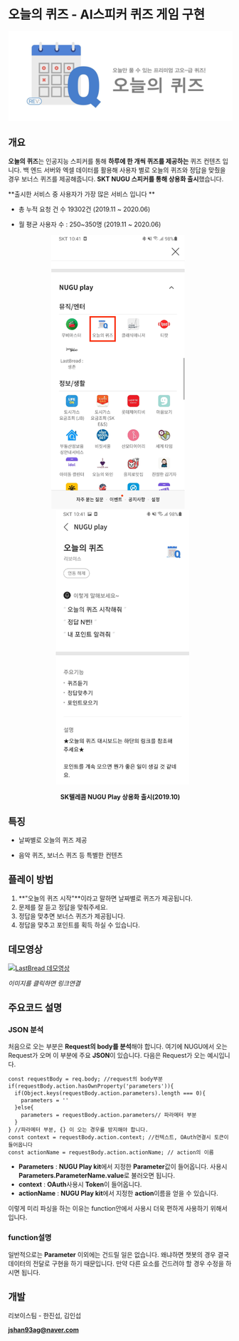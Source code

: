 # 오늘의 퀴즈 - AI스피커 퀴즈 게임 구현

<p align="center">
<img src="./img/todayquiz.png?raw=true"/ width = "600px">
</p>


## 개요

**오늘의 퀴즈**는 인공지능 스피커를 통해 **하루에 한 개씩 퀴즈를 제공하는** 퀴즈 컨텐츠 입니다. 백 엔드 서버와 엑셀 데이터를 활용해 사용자 별로 오늘의 퀴즈와 정답을 맞췄을 경우 보너스 퀴즈를 제공해줍니다. **SKT NUGU 스피커를 통해 상용화 출시**했습니다.



**출시한 서비스 중 사용자가 가장 많은 서비스 입니다 **

- 총 누적 요청 건 수 19302건 (2019.11 ~ 2020.06)

- 월 평균 사용자 수 : 250~350명 (2019.11 ~ 2020.06)

  



<p align="center">
  <img src="./img/상용화1.jpeg?raw=true"/ width = "300px" style="margin-right:10px"><img src="./img/상용화2.jpeg?raw=true"/ width = "300px" style="margin-left:10px">
</p>
<p align="center"><strong>SK텔레콤 NUGU Play 상용화 출시(2019.10)</strong></p>



## 특징

* 날짜별로 오늘의 퀴즈 제공 

* 음악 퀴즈, 보너스 퀴즈 등 특별한 컨텐츠

  

## 플레이 방법

 1. **"오늘의 퀴즈 시작"**이라고 말하면 날짜별로 퀴즈가 제공됩니다.
  2. 문제를 잘 듣고 정답을 맞춰주세요.
  3. 정답을 맞추면 보너스 퀴즈가 제공됩니다.
   4. 정답을 맞추고 포인트를 획득 하실 수 있습니다.



## 데모영상

[![LastBread 데모영상](http://img.youtube.com/vi/vmA_X5KzOas/maxresdefault.jpg)](https://www.youtube.com/watch?v=vmA_X5KzOas)

*이미지를 클릭하면 링크연결*




## 주요코드 설명
### JSON 분석
처음으로 오는 부분은 **Request의 body를 분석**해야 합니다. 여기에 NUGU에서 오는 Request가 오며 이 부분에 주요 **JSON**이 있습니다. 다음은 Request가 오는 예시입니다.

    const requestBody = req.body; //request의 body부분
    if(requestBody.action.hasOwnProperty('parameters')){
      if(Object.keys(requestBody.action.parameters).length === 0){
        parameters = ''
      }else{
        parameters = requestBody.action.parameters// 파라메터 부분
      }
    } //파라메터 부분, {} 이 오는 경우를 방지해야 합니다.
    const context = requestBody.action.context; //컨텍스트, OAuth연결시 토큰이 들어옵니다
    const actionName = requestBody.action.actionName; // action의 이름

*  **Parameters** :  **NUGU Play kit**에서 지정한 **Parameter**값이 들어옵니다. 사용시 **Parameters.ParameterName.value**로 불러오면 됩니다.
*  **context** :  **OAuth**사용시 **Token**이 들어옵니다.
*  **actionName** :   **NUGU Play kit**에서 지정한 **action**이름을 얻을 수 있습니다.

이렇게 미리 파싱을 하는 이유는 function안에서 사용시 더욱 편하게 사용하기 위해서 입니다.

### function설명

일반적으로는 **Parameter** 이외에는 건드릴 일은 없습니다. 왜냐하면 챗봇의 경우 결국 데이터의 전달로 구현을 하기 때문입니다. 만약 다른 요소를 건드려야 할 경우 수정을 하시면 됩니다.



## 개발

리보이스팀 - 한진섭, 김인섭

**jshan93ag@naver.com** 

